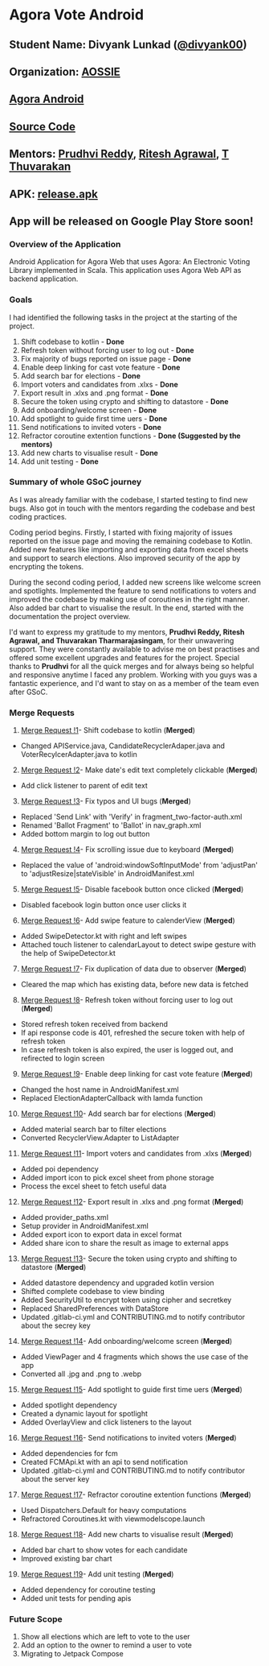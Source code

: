 # Agora Vote Android

## Student Name: Divyank Lunkad ([@divyank00](https://gitlab.com/divyank00))

## Organization: [AOSSIE](https://aossie.gitlab.io/)

## [Agora Android](https://gitlab.com/aossie/agora-android/)

## [Source Code](https://gitlab.com/aossie/agora-android/-/tree/gsoc-2021)

## Mentors: [Prudhvi Reddy](https://github.com/prudhvir3ddy), [Ritesh Agrawal](https://github.com/Ritesh-Ag), [T Thuvarakan](https://github.com/Thuva4)

## APK: [release.apk](https://drive.google.com/file/d/1Q9Cc902o5bR4XAwSKUHbp9Uz46HWKD4O/view?usp=sharing)
## App will be released on Google Play Store soon!

### Overview of the Application

Android Application for Agora Web that uses Agora: An Electronic Voting Library implemented in Scala. This application uses Agora Web API as backend application.


### Goals

I had identified the following tasks in the project at the starting of the project.

1. Shift codebase to kotlin - **Done**
2. Refresh token without forcing user to log out - **Done**
3. Fix majority of bugs reported on issue page - **Done**
4. Enable deep linking  for cast vote feature - **Done**
5. Add search bar for elections - **Done**
6. Import voters and candidates from .xlxs - **Done**
7. Export result in .xlxs and .png format - **Done**
8. Secure the token using crypto and shifting to datastore - **Done** 
9. Add onboarding/welcome screen - **Done** 
10. Add spotlight to guide first time uers - **Done**
11. Send notifications to invited voters - **Done**
12. Refractor coroutine extention functions - **Done (Suggested by the mentors)**
13. Add new charts to visualise result - **Done**
14. Add unit testing - **Done**


### Summary of whole GSoC journey

As I was already familiar with the codebase, I started testing to find new bugs. Also got in touch with the mentors regarding the codebase and best coding practices.

Coding period begins. Firstly, I started with fixing majority of issues reported on the issue page and moving the remaining codebase to Kotlin. Added new features like importing and exporting data from excel sheets and support to search elections. Also improved security of the app by encrypting the tokens.

During the second coding period, I added new screens like welcome screen and spotlights. Implemented the feature to send notifications to voters and improved the codebase by making use of coroutines in the right manner. Also added bar chart to visualise the result. In the end, started with the documentation the project overview.

I'd want to express my gratitude to my mentors, **Prudhvi Reddy, Ritesh Agrawal, and Thuvarakan Tharmarajasingam**, for their unwavering support. They were constantly available to advise me on best practises and offered some excellent upgrades and features for the project. Special thanks to **Prudhvi** for all the quick merges and for always being so helpful and responsive anytime I faced any problem. Working with you guys was a fantastic experience, and I'd want to stay on as a member of the team even after GSoC.


### Merge Requests 

1. [Merge Request !1](https://gitlab.com/aossie/agora-android/-/merge_requests/365)- Shift codebase to kotlin  (**Merged**)
* Changed APIService.java, CandidateRecyclerAdaper.java and VoterRecylcerAdapter.java to kotlin 

2. [Merge Request !2](https://gitlab.com/aossie/agora-android/-/merge_requests/366)- Make date's edit text completely clickable   (**Merged**)
* Add click listener to parent of edit text

3. [Merge Request !3](https://gitlab.com/aossie/agora-android/-/merge_requests/367)- Fix typos and UI bugs   (**Merged**)
* Replaced 'Send Link' with 'Verify' in fragment_two-factor-auth.xml
* Renamed 'Ballot Fragment' to 'Ballot' in nav_graph.xml
* Added bottom margin to log out button

4. [Merge Request !4](https://gitlab.com/aossie/agora-android/-/merge_requests/368)- Fix scrolling issue due to keyboard   (**Merged**)
* Replaced the value of 'android:windowSoftInputMode' from 'adjustPan' to 'adjustResize|stateVisible' in AndroidManifest.xml

5. [Merge Request !5](https://gitlab.com/aossie/agora-android/-/merge_requests/369)- Disable facebook button once clicked   (**Merged**)
* Disabled facebook login button once user clicks it

6. [Merge Request !6](https://gitlab.com/aossie/agora-android/-/merge_requests/370)- Add swipe feature to calenderView   (**Merged**)
* Added SwipeDetector.kt with right and left swipes
* Attached touch listener to calendarLayout to detect swipe gesture with the help of SwipeDetector.kt

7. [Merge Request !7](https://gitlab.com/aossie/agora-android/-/merge_requests/371)- Fix duplication of data due to observer   (**Merged**)
* Cleared the map which has existing data, before new data is fetched

8. [Merge Request !8](https://gitlab.com/aossie/agora-android/-/merge_requests/374)- Refresh token without forcing user to log out    (**Merged**)
* Stored refresh token received from backend
* If api response code is 401, refreshed the secure token with help of refresh token
* In case refresh token is also expired, the user is logged out, and refirected to login screen

9. [Merge Request !9](https://gitlab.com/aossie/agora-android/-/merge_requests/375)- Enable deep linking for cast vote feature   (**Merged**)
* Changed the host name in AndroidManifest.xml
* Replaced ElectionAdapterCallback with lamda function

10. [Merge Request !10](https://gitlab.com/aossie/agora-android/-/merge_requests/380)- Add search bar for elections   (**Merged**)
* Added material search bar to filter elections
* Converted RecyclerView.Adapter to ListAdapter

11. [Merge Request !11](https://gitlab.com/aossie/agora-android/-/merge_requests/381)- Import voters and candidates from .xlxs   (**Merged**)
* Added poi dependency
* Added import icon to pick excel sheet from phone storage
* Process the excel sheet to fetch useful data

12. [Merge Request !12](https://gitlab.com/aossie/agora-android/-/merge_requests/384)- Export result in .xlxs and .png format   (**Merged**)
* Added provider_paths.xml
* Setup provider in AndroidManifest.xml
* Added export icon to export data in excel format
* Added share icon to share the result as image to external apps

13. [Merge Request !13](https://gitlab.com/aossie/agora-android/-/merge_requests/385)- Secure the token using crypto and shifting to datastore   (**Merged**)
* Added datastore dependency and upgraded kotlin version
* Shifted complete codebase to view binding
* Added SecurityUtil to encrypt token using cipher and secretkey
* Replaced SharedPreferences with DataStore
* Updated .gitlab-ci.yml and CONTRIBUTING.md to notify contributor about the secrey key

14.  [Merge Request !14](https://gitlab.com/aossie/agora-android/-/merge_requests/389)- Add onboarding/welcome screen   (**Merged**)
* Added ViewPager and 4 fragments which shows the use case of the app 
* Converted all .jpg and .png to .webp

15. [Merge Request !15](https://gitlab.com/aossie/agora-android/-/merge_requests/393)- Add spotlight to guide first time uers   (**Merged**)
* Added spotlight dependency
* Created a dynamic layout for spotlight
* Added OverlayView and click listeners to the layout

16. [Merge Request !16](https://gitlab.com/aossie/agora-android/-/merge_requests/398)- Send notifications to invited voters   (**Merged**)
* Added dependencies for fcm
* Created FCMApi.kt with an api to send notification
* Updated .gitlab-ci.yml and CONTRIBUTING.md to notify contributor about the server key

17. [Merge Request !17](https://gitlab.com/aossie/agora-android/-/merge_requests/399)- Refractor coroutine extention functions   (**Merged**)
* Used Dispatchers.Default for heavy computations
* Refractored Coroutines.kt with viewmodelscope.launch

18. [Merge Request !18](https://gitlab.com/aossie/agora-android/-/merge_requests/403)- Add new charts to visualise result   (**Merged**)
* Added bar chart to show votes for each candidate
* Improved existing bar chart

19. [Merge Request !19](https://gitlab.com/aossie/agora-android/-/merge_requests/404)- Add unit testing   (**Merged**)
* Added dependency for coroutine testing
* Added unit tests for pending apis

### Future Scope
1. Show all elections which are left to vote to the user
2. Add an option to the owner to remind a user to vote
3. Migrating to Jetpack Compose